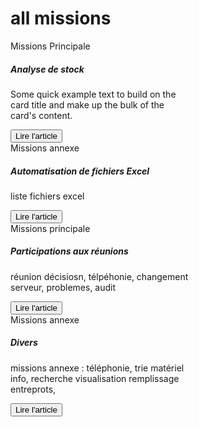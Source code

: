 # all missions
<div class="row">
    <div class="card-deck">
        <div class="col-sm-6">
        <div class="card text-white bg-dark mb-3" style="max-width: 18rem;">
            <div class="card-header">Missions Principale</div>
            <div class="card-body">
                <h5 class="card-title">Analyse de stock</h5>
                <p class="card-text">Some quick example text to build on the card title and make up the bulk of the card's content.</p>
                <button onclick="location.href='https://clementadm.github.io/internship-report/missions/stockanalyse';" class="btn btn-outline-light">Lire l'article</button>
            </div>
        </div>
        <div class="col-sm-6">
        <div class="card text-white bg-dark mb-3" style="max-width: 18rem;">
            <div class="card-header">Missions annexe</div>
            <div class="card-body">
                <h5 class="card-title">Automatisation de fichiers Excel</h5>
                <p class="card-text">liste fichiers excel</p>
                <button onclick="location.href='https://clementadm.github.io/internship-report/missions/automatisationsexcel';" class="btn btn-outline-light">Lire l'article</button>
            </div>
        </div>
        <div class="col-sm-6">
        <div class="card text-white bg-dark mb-3" style="max-width: 18rem;">
            <div class="card-header">Missions principale</div>
            <div class="card-body">
                <h5 class="card-title">Participations aux réunions</h5>
                <p class="card-text">réunion décisiosn, télpéhonie, changement serveur, problemes, audit</p>
                <button onclick="location.href = 'https://clementadm.github.io/internship-report/missions/reunions';" class="btn btn-outline-light">Lire l'article</button>
            </div>
        </div>
        <div class="col-sm-6">
        <div class="card text-white bg-dark mb-3" style="max-width: 18rem;">
            <div class="card-header">Missions annexe</div>
            <div class="card-body">
            <h5 class="card-title">Divers</h5>
            <p class="card-text">missions annexe : téléphonie, trie matériel info, recherche visualisation remplissage entreprots, </p>
            <button onclick="location.href = 'https://clementadm.github.io/internship-report/missions/divers';" class="btn btn-outline-light">Lire l'article</button>
        </div>
    </div>
</div>

